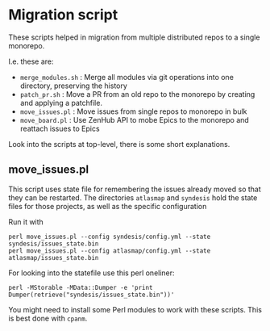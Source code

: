 # Migration script

These scripts helped in migration from multiple distributed repos to a single monorepo.

I.e. these are:

* `merge_modules.sh` : Merge all modules via git operations into one directory, preserving the history
* `patch_pr.sh` : Move a PR from an old repo to the monorepo by creating and applying a patchfile.
* `move_issues.pl` : Move issues from single repos to monorepo in bulk
* `move_board.pl` : Use ZenHub API to mobe Epics to the monorepo and reattach issues to Epics

Look into the scripts at top-level, there is some short explanations. 

## move_issues.pl

This script uses state file for remembering the issues already moved so that they can be restarted.
The directories `atlasmap` and `syndesis` hold the state files for those projects, as well as the specific configuration

Run it with

```
perl move_issues.pl --config syndesis/config.yml --state syndesis/issues_state.bin
perl move_issues.pl --config atlasmap/config.yml --state atlasmap/issues_state.bin
```

For looking into the statefile use this perl oneliner:

```
perl -MStorable -MData::Dumper -e 'print Dumper(retrieve("syndesis/issues_state.bin"))'
```


You might need to install some Perl modules to work with these scripts.
This is best done with `cpanm`.
